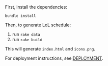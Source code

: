 First, install the dependencies:

`bundle install`

Then, to generate LoL schedule:

1. run `rake data`
2. run `rake build`

This will generate `index.html` and `icons.png`.

For deployment instructions, see [DEPLOYMENT](DEPLOYMENT.md).